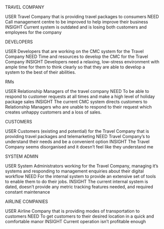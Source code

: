 TRAVEL COMPANY

  USER 
    Travel Company that is providing travel packages to consumers
  NEED 
    Call management centre to be improved to help improve their business
  INSIGHT 
    Current system is outdated and is losing both customers and employees for the company 

DEVELOPERS

  USER 
    Developers that are working on the CMC system for the Travel Company
  NEED 
    Time and resources to develop the CMC for the Travel Company
  INSIGHT 
    Developers need a relaxing, low-stress environment with ample time for them to think clearly so that they are able to
    develop a system to the best of their abilities.


RMs

  USER 
  Relationship Managers of the travel company
  NEED 
  To be able to respond to customer requests at all times and make a high level of holiday package sales 
  INSIGHT 
  The current CMC system directs customers to Relationship Managers who are unable to respond to their request which creates unhappy customers and a loss of sales. 

CUSTOMERS
 
USER
Customers (existing and potential) for the Travel Company that is providing travel packages and telemarketing
NEED
Travel Company’s to understand their needs and be a convenient option
INSIGHT
The Travel Company seems disorganised and it doesn’t feel like they understand me
 
 
SYSTEM ADMIN
 
USER
System Administrators working for the Travel Company, managing it’s systems and responding to management enquiries about their digital workflow
NEED
For the internal system to provide an extensive set of tools to enable them to do their jobs.
INSIGHT
The current internal system is dated, doesn’t provide any metric tracking features needed, and required constant maintenance



AIRLINE COMPANIES

USER 
Airline Company that is providing modes of transportation to customers
NEED 
To get customers to their desired location in a quick and comfortable manor 
INSIGHT 
Current operation isn’t profitable enough 




